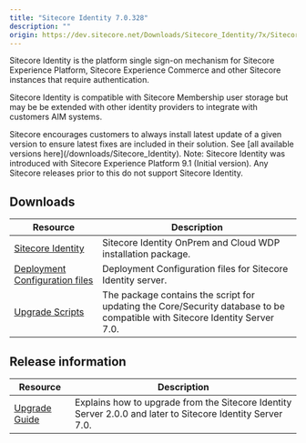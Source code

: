 ```yaml
---
title: "Sitecore Identity 7.0.328"
description: ""
origin: https://dev.sitecore.net/Downloads/Sitecore_Identity/7x/Sitecore_Identity_70328.aspx
---
```


Sitecore Identity is the platform single sign-on mechanism for Sitecore Experience Platform, Sitecore Experience Commerce and other Sitecore instances that require authentication.

Sitecore Identity is compatible with Sitecore Membership user storage but may be be extended with other identity providers to integrate with customers AIM systems.

  <Alert variant='warning' mb={4}>
    <AlertIcon />
    Sitecore encourages customers to always install latest update of a given version to ensure latest fixes are included in their solution. See [all available versions here](/downloads/Sitecore_Identity).
  </Alert>
  
  <Alert variant='warning' mb={4}>
    <AlertIcon />
    Note: Sitecore Identity was introduced with Sitecore Experience Platform 9.1 (Initial version). Any Sitecore releases prior to this do not support Sitecore Identity.
  </Alert>
  

## Downloads

 | Resource | Description |
 | --- | --- |
 | [Sitecore Identity](https://scdp.blob.core.windows.net/downloads/Sitecore%20Identity/7x/Sitecore%20Identity%2070328/Secure/Sitecore.IdentityServer.7.0.328.scwdp.zip) | Sitecore Identity OnPrem and Cloud WDP installation package. |
 | [Deployment Configuration files](https://scdp.blob.core.windows.net/downloads/Sitecore%20Identity/7x/Sitecore%20Identity%2070325/Secure/IdentityServer%20Deployment%20Configuration%207.0.zip) | Deployment Configuration files for Sitecore Identity server. |
 | [Upgrade Scripts](https://scdp.blob.core.windows.net/downloads/Sitecore%20Identity/7x/Sitecore%20Identity%2070325/Secure/Sitecore.IdentityServer.UpgradeScripts.7.0.zip) | The package contains the script for updating the Core/Security database to be compatible with Sitecore Identity Server 7.0. |

## Release information

 | Resource | Description |
 | --- | --- |
 | [Upgrade Guide](https://scdp.blob.core.windows.net/downloads/Sitecore%20Identity/7x/Sitecore%20Identity%2070327/Secure/Sitecore%20Identity%20Server%20Upgrade%20Guide-7.0.X.pdf) | Explains how to upgrade from the Sitecore Identity Server 2.0.0 and later to Sitecore Identity Server 7.0. |